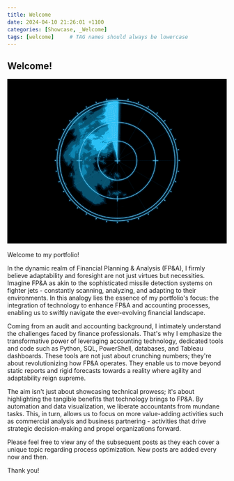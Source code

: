 ```yaml
---
title: Welcome
date: 2024-04-10 21:26:01 +1100
categories: [Showcase, _Welcome]
tags: [welcome]     # TAG names should always be lowercase
---
```


## Welcome!

![radar](assets/welcome/radar.gif)

Welcome to my portfolio!

In the dynamic realm of Financial Planning & Analysis (FP&A), I firmly believe adaptability and foresight are not just virtues but necessities. Imagine FP&A as akin to the sophisticated missile detection systems on fighter jets - constantly scanning, analyzing, and adapting to their environments. In this analogy lies the essence of my portfolio's focus: the integration of technology to enhance FP&A and accounting processes, enabling us to swiftly navigate the ever-evolving financial landscape.

Coming from an audit and accounting background, I intimately understand the challenges faced by finance professionals. That's why I emphasize the transformative power of leveraging accounting technology, dedicated tools and code such as Python, SQL, PowerShell, databases, and Tableau dashboards. These tools are not just about crunching numbers; they're about revolutionizing how FP&A operates. They enable us to move beyond static reports and rigid forecasts towards a reality where agility and adaptability reign supreme.

The aim isn't just about showcasing technical prowess; it's about highlighting the tangible benefits that technology brings to FP&A. By automation and data visualization, we liberate accountants from mundane tasks. This, in turn, allows us to focus on more value-adding activities such as commercial analysis and business partnering - activities that drive strategic decision-making and propel organizations forward.

Please feel free to view any of the subsequent posts as they each cover a unique topic regarding process optimization. New posts are added every now and then.

Thank you!
